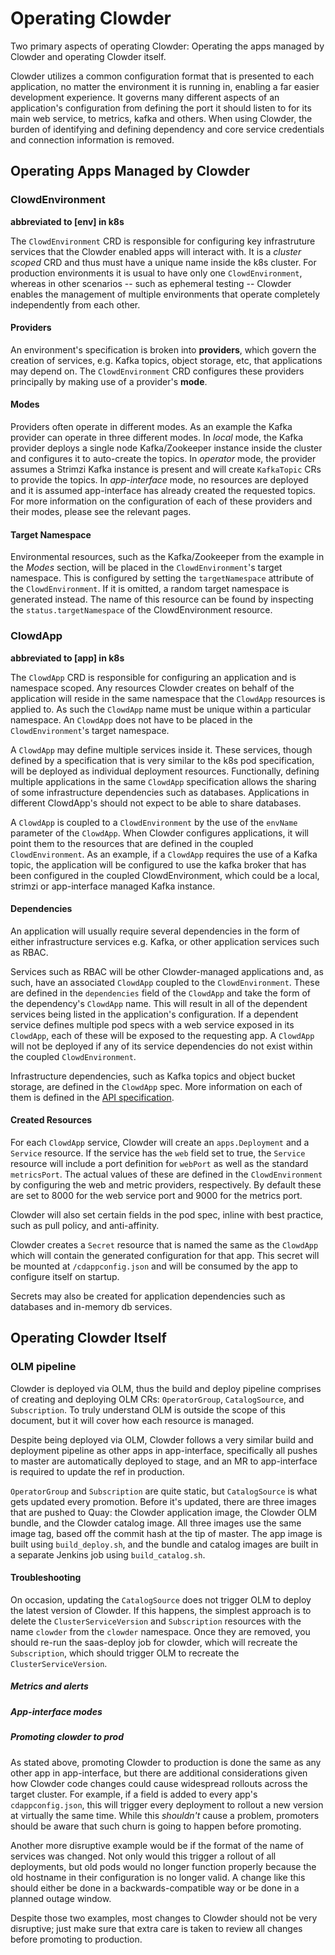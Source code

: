 # Operating Clowder

Two primary aspects of operating Clowder: Operating the apps managed by Clowder and operating
Clowder itself.

Clowder utilizes a common configuration format that is presented to each application, no matter
the environment it is running in, enabling a far easier development experience. It governs many
different aspects of an application's configuration from defining the port it should listen to for
its main web service, to metrics, kafka and others. When using Clowder, the burden of identifying
and defining dependency and core service credentials and connection information is removed.

## Operating Apps Managed by Clowder

### ClowdEnvironment

**abbreviated to [env] in k8s**

The ``ClowdEnvironment`` CRD is responsible for configuring key infrastruture services that the Clowder enabled
apps will interact with. It is a *cluster scoped* CRD and thus must have a unique name inside the
k8s cluster. For production environments it is usual to have only one ``ClowdEnvironment``, whereas
in other scenarios -- such as ephemeral testing -- Clowder enables the management of
multiple environments that operate completely independently from each other.

#### Providers

An environment's specification is broken into **providers**, which govern the creation of services, e.g. Kafka topics,
object storage, etc, that applications may depend on. The ``ClowdEnvironment`` CRD configures these
providers principally by making use of a provider's **mode**.

#### Modes

Providers often operate in different modes. As an example the Kafka provider can operate in three
different modes. In *local* mode, the Kafka provider deploys a single node Kafka/Zookeeper instance
inside the cluster and configures it to auto-create the topics. In *operator* mode, the provider
assumes a Strimzi Kafka instance is present and will create ``KafkaTopic`` CRs to provide the
topics.  In *app-interface* mode, no resources are deployed and it is assumed app-interface has
already created the requested topics. For more information on the configuration of each of these
providers and their modes, please see the relevant pages.

#### Target Namespace

Environmental resources, such as the Kafka/Zookeeper from the example in the *Modes* section, will
be placed in the ``ClowdEnvironment``'s target namespace. This is configured by setting the
``targetNamespace`` attribute of the ``ClowdEnvironment``. If it is omitted, a random target
namespace is generated instead. The name of this resource can be found by inspecting the
``status.targetNamespace`` of the ClowdEnvironment resource.

### ClowdApp

**abbreviated to [app] in k8s**

The ``ClowdApp`` CRD is responsible for configuring an application and is namespace scoped. Any
resources Clowder creates on behalf of the application will reside in the same namespace that the
``ClowdApp`` resources is applied to. As such the ``ClowdApp`` name must be unique within a
particular namespace.  An ``ClowdApp`` does not have to be placed in the ``ClowdEnvironment``'s
target namespace.

A ``ClowdApp`` may define multiple services inside it. These services, though defined by a
specification that is very similar to the k8s pod specification, will be deployed as individual
deployment resources.  Functionally, defining multiple applications in the same ``ClowdApp``
specification allows the sharing of some infrastructure dependencies such as databases.
Applications in different ClowdApp's should not expect to be able to share databases.

A ``ClowdApp`` is coupled to a ``ClowdEnvironment`` by the use of the ``envName`` parameter of the
``ClowdApp``. When Clowder configures applications, it will point them to the resources that are
defined in the coupled ``ClowdEnvironment``. As an example, if a ``ClowdApp`` requires the use of a
Kafka topic, the application will be configured to use the kafka broker that has been configured in
the coupled ClowdEnvironment, which could be a local, strimzi or app-interface managed Kafka
instance.

#### Dependencies

An application will usually require several dependencies in the form of either infrastructure
services e.g. Kafka, or other application services such as RBAC. 

Services such as RBAC will be other Clowder-managed applications and, as such, have an associated
``ClowdApp`` coupled to the ``ClowdEnvironment``. These are defined in the ``dependencies`` field of
the ``ClowdApp`` and take the form of the dependency's ``ClowdApp`` name. This will result in all of
the dependent services being listed in the application's configuration. If a dependent service
defines multiple pod specs with a web service exposed in its ``ClowdApp``, each of these will be
exposed to the requesting app.  A ``ClowdApp`` will not be deployed if any of its service
dependencies do not exist within the coupled ``ClowdEnvironment``.

Infrastructure dependencies, such as Kafka topics and object bucket storage, are defined in the
``ClowdApp`` spec. More information on each of them is defined in the [API specification](https://redhatinsights.github.io/clowder/clowder/dev/api_reference.html#k8s-api-github-com-redhatinsights-clowder-apis-cloud-redhat-com-v1alpha1-clowdappspec).

#### Created Resources

For each ``ClowdApp`` service, Clowder will create an ``apps.Deployment`` and a ``Service``
resource.  If the service has the ``web`` field set to true, the ``Service`` resource will
include a port definition for ``webPort`` as well as the standard ``metricsPort``. The actual values
of these are defined in the ``ClowdEnvironment`` by configuring the web and metric providers,
respectively. By default these are set to 8000 for the web service port and 9000 for the metrics
port.

Clowder will also set certain fields in the pod spec, inline with best practice, such as pull
policy, and anti-affinity.

Clowder creates a ``Secret`` resource that is named the same as the ``ClowdApp`` which will contain the generated configuration
for that app. This secret will be mounted at ``/cdappconfig.json`` and will be consumed by the app
to configure itself on startup.

Secrets may also be created for application dependencies such as databases and in-memory db
services.

## Operating Clowder Itself

### OLM pipeline

Clowder is deployed via OLM, thus the build and deploy pipeline comprises of creating and deploying
OLM CRs: ``OperatorGroup``, ``CatalogSource``, and ``Subscription``.  To truly understand OLM is
outside the scope of this document, but it will cover how each resource is managed. 

Despite being deployed via OLM, Clowder follows a very similar build and deployment pipeline as
other apps in app-interface, specifically all pushes to master are automatically deployed to stage,
and an MR to app-interface is required to update the ref in production.

``OperatorGroup`` and ``Subscription`` are quite static, but ``CatalogSource`` is what gets updated
every promotion.  Before it's updated, there are three images that are pushed to Quay:  the Clowder
application image, the Clowder OLM bundle, and the Clowder catalog image.  All three images use the
same image tag, based off the commit hash at the tip of master.  The app image is built using
``build_deploy.sh``, and the bundle and catalog images are built in a separate Jenkins job using
``build_catalog.sh``.

#### Troubleshooting

On occasion, updating the ``CatalogSource`` does not trigger OLM to deploy the latest version of
Clowder.  If this happens, the simplest approach is to delete the ``ClusterServiceVersion`` and
``Subscription`` resources with the name ``clowder`` from the ``clowder`` namespace.  Once they are
removed, you should re-run the saas-deploy job for clowder, which will recreate the
``Subscription``, which should trigger OLM to recreate the ``ClusterServiceVersion``.

##### Metrics and alerts

##### App-interface modes

##### Promoting clowder to prod

As stated above, promoting Clowder to production is done the same as any other app in app-interface,
but there are additional considerations given how Clowder code changes could cause widespread
rollouts across the target cluster. For example, if a field is added to every app's
``cdappconfig.json``, this will trigger every deployment to rollout a new version at virtually the
same time.  While this *shouldn't* cause a problem, promoters should be aware that such churn is
going to happen before promoting.

Another more disruptive example would be if the format of the name of services was changed.  Not
only would this trigger a rollout of all deployments, but old pods would no longer function properly
because the old hostname in their configuration is no longer valid.  A change like this should
either be done in a backwards-compatible way or be done in a planned outage window.

Despite those two examples, most changes to Clowder should not be very disruptive; just make sure
that extra care is taken to review all changes before promoting to production.
